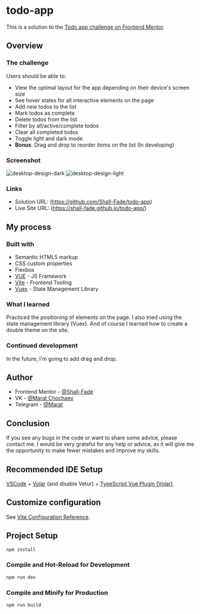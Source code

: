 # todo-app

This is a solution to the [Todo app challenge on Frontend Mentor](https://www.frontendmentor.io/challenges/todo-app-Su1_KokOW).

## Overview

### The challenge

Users should be able to:

- View the optimal layout for the app depending on their device's screen size
- See hover states for all interactive elements on the page
- Add new todos to the list
- Mark todos as complete
- Delete todos from the list
- Filter by all/active/complete todos
- Clear all completed todos
- Toggle light and dark mode
- **Bonus**: Drag and drop to reorder items on the list (In developing)

### Screenshot

![desktop-design-dark](https://user-images.githubusercontent.com/75619295/173892692-330d75fe-2f8a-48a5-bb89-860998cb45f3.jpg)
![desktop-design-light](https://user-images.githubusercontent.com/75619295/173892700-dee8853c-11a0-40cd-91e0-7c845e88878d.jpg)

### Links

- Solution URL: (https://github.com/Shall-Fade/todo-app)
- Live Site URL: (https://shall-fade.github.io/todo-app/)

## My process

### Built with

- Semantic HTML5 markup
- CSS custom properties
- Flexbox
- [VUE](https://vuejs.org) - JS Framework
- [Vite](https://vitejs.dev) - Frontend Tooling
- [Vuex](https://vuex.vuejs.org) - State Management Library

### What I learned

Practiced the positioning of elements on the page. I also tried using the state management library (Vuex). And of course I learned how to create a double theme on the site.

### Continued development

In the future, I'm going to add drag and drop.

## Author

- Frontend Mentor - [@Shall-Fade](https://www.frontendmentor.io/profile/Shall-Fade)
- VK - [@Marat Chochaev](https://vk.com/0another0)
- Telegram - [@Marat](https://t.me/another_rn)

## Conclusion

If you see any bugs in the code or want to share some advice, please contact me. I would be very grateful for any help or advice, as it will give me the opportunity to make fewer mistakes and improve my skills.

## Recommended IDE Setup

[VSCode](https://code.visualstudio.com/) + [Volar](https://marketplace.visualstudio.com/items?itemName=Vue.volar) (and disable Vetur) + [TypeScript Vue Plugin (Volar)](https://marketplace.visualstudio.com/items?itemName=Vue.vscode-typescript-vue-plugin).

## Customize configuration

See [Vite Configuration Reference](https://vitejs.dev/config/).

## Project Setup

```sh
npm install
```

### Compile and Hot-Reload for Development

```sh
npm run dev
```

### Compile and Minify for Production

```sh
npm run build
```
